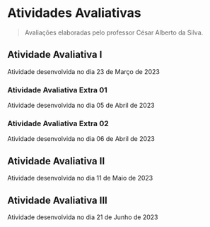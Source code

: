 # Atividades Avaliativas
> Avaliações elaboradas pelo professor César Alberto da Silva.

## Atividade Avaliativa I

Atividade desenvolvida no dia 23 de Março de 2023

### Atividade Avaliativa Extra 01

Atividade desenvolvida no dia 05 de Abril de 2023

### Atividade Avaliativa Extra 02

Atividade desenvolvida no dia 06 de Abril de 2023

## Atividade Avaliativa II

Atividade desenvolvida no dia 11 de Maio de 2023

## Atividade Avaliativa III

Atividade desenvolvida no dia 21 de Junho de 2023
